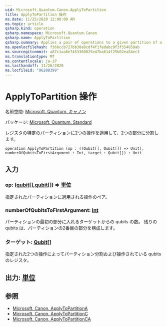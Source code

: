 ```yaml
---
uid: Microsoft.Quantum.Canon.ApplyToPartition
title: ApplyToPartition 操作
ms.date: 11/25/2020 12:00:00 AM
ms.topic: article
qsharp.kind: operation
qsharp.namespace: Microsoft.Quantum.Canon
qsharp.name: ApplyToPartition
qsharp.summary: Applies a pair of operations to a given partition of a register into two parts.
ms.openlocfilehash: f36bccb727bb38a0cdf4f1fedabc9f3f554059ab
ms.sourcegitcommit: a87c1aa8e7453360025e47ba614f25b02ea84ec3
ms.translationtype: MT
ms.contentlocale: ja-JP
ms.lasthandoff: 11/26/2020
ms.locfileid: "96208399"
---
```

# <a name="applytopartition-operation"></a>ApplyToPartition 操作

名前空間: [Microsoft. Quantum. キャノン](xref:Microsoft.Quantum.Canon)

パッケージ: [Microsoft. Quantum. Standard](https://nuget.org/packages/Microsoft.Quantum.Standard)


レジスタの特定のパーティションに2つの操作を適用して、2つの部分に分割します。

```qsharp
operation ApplyToPartition (op : ((Qubit[], Qubit[]) => Unit), numberOfQubitsToFirstArgument : Int, target : Qubit[]) : Unit
```


## <a name="input"></a>入力

### <a name="op--qubitqubit--unit"></a>op: ([qubit](xref:microsoft.quantum.lang-ref.qubit)[],[qubit](xref:microsoft.quantum.lang-ref.qubit)[]) => [単位](xref:microsoft.quantum.lang-ref.unit) 

指定されたパーティションに適用される操作のペア。


### <a name="numberofqubitstofirstargument--int"></a>numberOfQubitsToFirstArgument: [Int](xref:microsoft.quantum.lang-ref.int)

パーティションの最初の部分に入れるターゲットからの qubits の数。
残りの qubits は、パーティションの2番目の部分を構成します。


### <a name="target--qubit"></a>ターゲット: [Qubit](xref:microsoft.quantum.lang-ref.qubit)[]

指定された2つの操作によってパーティション分割および操作されている qubits のレジスタ。



## <a name="output--unit"></a>出力: [単位](xref:microsoft.quantum.lang-ref.unit)



## <a name="see-also"></a>参照

- [Microsoft. Canon. ApplyToPartitionA](xref:Microsoft.Quantum.Canon.ApplyToPartitionA)
- [Microsoft. Canon. ApplyToPartitionC](xref:Microsoft.Quantum.Canon.ApplyToPartitionC)
- [Microsoft. Canon. ApplyToPartitionCA](xref:Microsoft.Quantum.Canon.ApplyToPartitionCA)